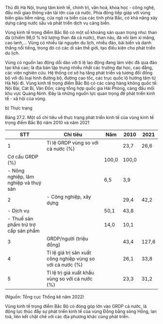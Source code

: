 Thủ đô Hà Nội, trung tâm kinh tế, chính trị, văn hoá, khoa học - công nghệ, đầu mối giao thông vận tải lớn của cả nước. Phía đông tiếp giáp với vùng biển giàu tiềm năng, cửa ngõ ra biển của các tỉnh phía Bắc, có khả năng xây dựng cảng nước sâu và phát triển dịch vụ cảng biển.

Vùng kinh tế trọng điểm Bắc Bộ có một số khoáng sản quan trọng như: than đá (chiếm 98,0 % trữ lượng than đá cả nước), than nâu, đá vôi làm xi măng, cao lanh,... Vùng có nhiều tài nguyên du lịch, nhiều đảo, bãi biển và danh thắng nổi tiếng, trong đó có các di sản thế giới, tạo điều kiện cho phát triển du lịch.

Vùng có nguồn lao động dồi dào với tỉ lệ lao động đang làm việc đã qua đào tạo khá cao; là địa bàn tập trung nhiều nhất các trường đại học, cao đẳng, các viện nghiên cứu. Hệ thống cơ sở hạ tầng phát triển và tương đối đồng bộ với đủ loại hình đường bộ, đường cao tốc, các trục quốc lộ hướng tâm từ Hà Nội đi. Vùng kinh tế trọng điểm Bắc Bộ có các cảng hàng không quốc tế: Nội Bài, Cát Bi, Vân Đồn; cảng tổng hợp quốc gia Hải Phòng, cảng đầu mối khu vực Quảng Ninh. Đây là những nguồn lực quan trọng để phát triển kinh tế - xã hội của vùng.

b) Thực trạng

Bảng 27.2. Một số chỉ tiêu về thực trạng phát triển kinh tế 
của vùng kinh tế trọng điểm Bắc Bộ năm 2010 và năm 2021

STT | Chỉ tiêu | Năm | 2010 | 2021
--- | --- | --- | --- | ---
1 | Tỉ lệ GRDP vùng so với cả nước (%) | | 23,7 | 26,6
| Cơ cấu GRDP (%) | | 100,0 | 100,0
| - Nông nghiệp, lâm nghiệp và thuỷ sản | | 6,5 | 3,9
2 | - Công nghiệp, xây dựng | | 29,4 | 42,2
| - Dịch vụ | | 50,1 | 43,8
| - Thuế sản phẩm trừ trợ cấp sản phẩm | | 14,0 | 10,1
3 | GRDP/người (triệu đồng) | | 43,4 | 127,6
4 | Tỉ lệ giá trị sản xuất công nghiệp vùng so với cả nước (%) | | 26,1 | 33,8
5 | Tỉ lệ trị giá xuất khẩu vùng so với cả nước (%) | | 23,3 | 31,2

(Nguồn: Tổng cục Thống kê năm 2022)

Vùng kinh tế trọng điểm Bắc Bộ có đóng góp lớn vào GRDP cả nước, là động lực thúc đẩy sự phát triển kinh tế của vùng Đồng bằng sông Hồng, lan toả, liên kết chặt chẽ với các địa phương khác cùng phát triển.